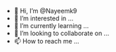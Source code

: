 - 👋 Hi, I’m @Nayeemk9
- 👀 I’m interested in ...
- 🌱 I’m currently learning ...
- 💞️ I’m looking to collaborate on ...
- 📫 How to reach me ...

<!---
Nayeemk9/Nayeemk9 is a ✨ special ✨ repository because its `README.md` (this file) appears on your GitHub profile.
You can click the Preview link to take a look at your changes.https://www.facebook.com/profile.php?id=100005197186010
